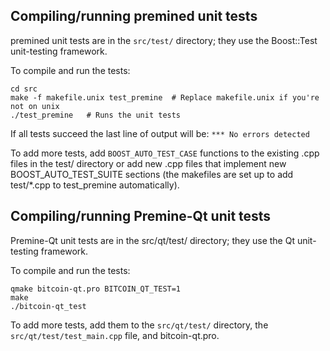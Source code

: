 Compiling/running premined unit tests
------------------------------------

premined unit tests are in the `src/test/` directory; they
use the Boost::Test unit-testing framework.

To compile and run the tests:

	cd src
	make -f makefile.unix test_premine  # Replace makefile.unix if you're not on unix
	./test_premine   # Runs the unit tests

If all tests succeed the last line of output will be:
`*** No errors detected`

To add more tests, add `BOOST_AUTO_TEST_CASE` functions to the existing
.cpp files in the test/ directory or add new .cpp files that
implement new BOOST_AUTO_TEST_SUITE sections (the makefiles are
set up to add test/*.cpp to test_premine automatically).


Compiling/running Premine-Qt unit tests
---------------------------------------

Premine-Qt unit tests are in the src/qt/test/ directory; they
use the Qt unit-testing framework.

To compile and run the tests:

	qmake bitcoin-qt.pro BITCOIN_QT_TEST=1
	make
	./bitcoin-qt_test

To add more tests, add them to the `src/qt/test/` directory,
the `src/qt/test/test_main.cpp` file, and bitcoin-qt.pro.
